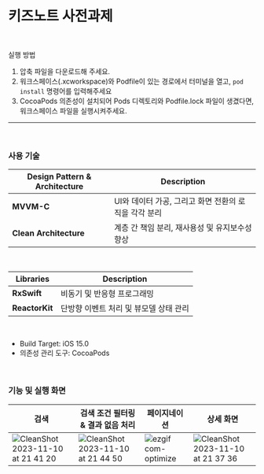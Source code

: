 # 키즈노트 사전과제

<br>

실행 방법
1. 압축 파일을 다운로드해 주세요.
2. 워크스페이스(.xcworkspace)와 Podfile이 있는 경로에서 터미널을 열고, `pod install` 명령어를 입력해주세요
3. CocoaPods 의존성이 설치되어 Pods 디렉토리와 Podfile.lock 파일이 생겼다면, 워크스페이스 파일을 실행시켜주세요.

---

<br>

### 사용 기술

|Design Pattern & Architecture|Description|
|---|---|
|**MVVM-C**|UI와 데이터 가공, 그리고 화면 전환의 로직을 각각 분리|
|**Clean Architecture**|계층 간 책임 분리, 재사용성 및 유지보수성 향상|

<br>

|Libraries|Description|
|---|---|
|**RxSwift**|비동기 및 반응형 프로그래밍|
|**ReactorKit**|단방향 이벤트 처리 및 뷰모델 상태 관리|

<br>

- Build Target: iOS 15.0  
- 의존성 관리 도구: CocoaPods

<br>

### 기능 및 실행 화면

|검색|검색 조건 필터링 & 결과 없음 처리|페이지네이션|상세 화면|
|---|---|---|---|
|![CleanShot 2023-11-10 at 21 41 20](https://github.com/sanghyeok-kim/kidsnote_pre_project/assets/57667738/31bde618-0c77-43ad-a1a9-a665478ea30a)|![CleanShot 2023-11-10 at 21 44 50](https://github.com/sanghyeok-kim/kidsnote_pre_project/assets/57667738/70c81696-4091-49a8-96fd-66191c55d663)|![ezgif com-optimize](https://github.com/sanghyeok-kim/kidsnote_pre_project/assets/57667738/f5fe0b77-fb9b-491c-a424-0b4a5279cbaa)|![CleanShot 2023-11-10 at 21 37 36](https://github.com/sanghyeok-kim/kidsnote_pre_project/assets/57667738/cd9fa6a7-80fb-4b29-b950-4d7ee4659c1a)|

